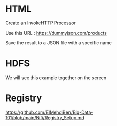 HTML
====

Create an InvokeHTTP Processor

Use this URL : https://dummyjson.com/products

Save the result to a JSON file with a specific name


HDFS
====

We will see this example together on the screen

Registry
========

https://github.com/ElMehdiBen/Big-Data-101/blob/main/Nifi/Registry_Setup.md

